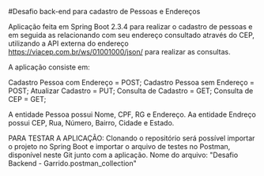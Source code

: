 #Desafio back-end para cadastro de Pessoas e Endereços

Aplicação feita em Spring Boot 2.3.4 para realizar o cadastro de pessoas e em seguida as relacionando com seu endereço consultado através do CEP, 
utilizando a API externa do endereço https://viacep.com.br/ws/01001000/json/ para realizar as consultas.

A aplicação consiste em:

Cadastro Pessoa com Endereço = POST;
Cadastro Pessoa sem Endereço = POST;
Atualizar Cadastro = PUT;
Consulta de Cadastro = GET;
Consulta de CEP = GET;

A entidade Pessoa possui Nome, CPF, RG e Endereço. 
Aa entidade Endreço possui CEP, Rua, Número, Bairro, Cidade e Estado.

PARA TESTAR A APLICAÇÃO:
Clonando o repositório será possível importar o projeto no Spring Boot e importar o arquivo de testes no Postman, disponível neste Git junto com a aplicação.
Nome do arquivo: "Desafio Backend - Garrido.postman_collection"

